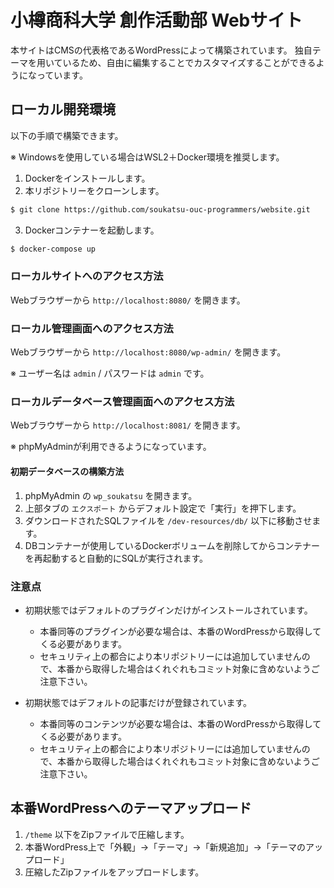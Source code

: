小樽商科大学 創作活動部 Webサイト
===

本サイトはCMSの代表格であるWordPressによって構築されています。
独自テーマを用いているため、自由に編集することでカスタマイズすることができるようになっています。


## ローカル開発環境

以下の手順で構築できます。

※ Windowsを使用している場合はWSL2＋Docker環境を推奨します。

1. Dockerをインストールします。
2. 本リポジトリーをクローンします。
```bash
$ git clone https://github.com/soukatsu-ouc-programmers/website.git
```
3. Dockerコンテナーを起動します。
```bash
$ docker-compose up
```


### ローカルサイトへのアクセス方法

Webブラウザーから `http://localhost:8080/` を開きます。


### ローカル管理画面へのアクセス方法

Webブラウザーから `http://localhost:8080/wp-admin/` を開きます。

※ ユーザー名は `admin` / パスワードは `admin` です。


### ローカルデータベース管理画面へのアクセス方法

Webブラウザーから `http://localhost:8081/` を開きます。

※ phpMyAdminが利用できるようになっています。


#### 初期データベースの構築方法

1. phpMyAdmin の `wp_soukatsu` を開きます。
2. 上部タブの `エクスポート` からデフォルト設定で「実行」を押下します。
3. ダウンロードされたSQLファイルを `/dev-resources/db/` 以下に移動させます。
4. DBコンテナーが使用しているDockerボリュームを削除してからコンテナーを再起動すると自動的にSQLが実行されます。


### 注意点

- 初期状態ではデフォルトのプラグインだけがインストールされています。
  - 本番同等のプラグインが必要な場合は、本番のWordPressから取得してくる必要があります。
  - セキュリティ上の都合により本リポジトリーには追加していませんので、本番から取得した場合はくれぐれもコミット対象に含めないようご注意下さい。

- 初期状態ではデフォルトの記事だけが登録されています。
  - 本番同等のコンテンツが必要な場合は、本番のWordPressから取得してくる必要があります。
  - セキュリティ上の都合により本リポジトリーには追加していませんので、本番から取得した場合はくれぐれもコミット対象に含めないようご注意下さい。


## 本番WordPressへのテーマアップロード

1. `/theme` 以下をZipファイルで圧縮します。
2. 本番WordPress上で「外観」→「テーマ」→「新規追加」→「テーマのアップロード」
3. 圧縮したZipファイルをアップロードします。
